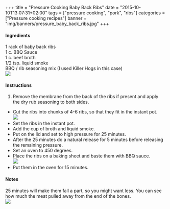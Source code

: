 +++
title = "Pressure Cooking Baby Back Ribs"
date = "2015-10-10T13:07:31+02:00"
tags = ["pressure cooking", "pork", "ribs"]
categories = ["Pressure cooking recipes"]
banner = "img/banners/pressure_baby_back_ribs.jpg"
+++

#### Ingredients
1 rack of baby back ribs   
1 c. BBQ Sauce  
1 c. beef broth  
1/2 tsp. liquid smoke  
BBQ / rib seasoning mix (I used Killer Hogs in this case)  
![](/cook/img/banners/seasoning_bbq_rubs.jpg)  
  
#### Instructions
1. Remove the membrane from the back of the ribs if present and apply the dry rub seasoning to both sides.  
* Cut the ribs into chunks of 4-6 ribs, so that they fit in the instant pot.  
![](/cook/img/banners/pressure_baby_back_ribs_2.jpg)  
* Set the ribs in the instant pot.
* Add the cup of broth and liquid smoke.  
* Put on the lid and set to high pressure for 25 minutes.  
* After the 25 minutes do a natural release for 5 minutes before releasing the remaining pressure.  
* Set an oven to 450 degrees.  
* Place the ribs on a baking sheet and baste them with BBQ sauce.  
![](/cook/img/banners/pressure_baby_back_ribs_3.jpg)  
* Put them in the oven for 15 minutes.  

#### Notes
25 minutes will make them fall a part, so you might want less.  You can see how much the meat pulled away from the end of the bones.  
![](/cook/img/banners/pressure_baby_back_ribs.jpg)  
